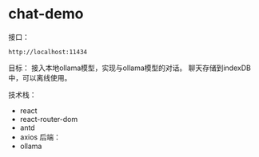 # chat-demo

接口：
```
http://localhost:11434
```

目标： 接入本地ollama模型，实现与ollama模型的对话。
聊天存储到indexDB中，可以离线使用。

技术栈：
- react
- react-router-dom
- antd
- axios
后端：
- ollama
